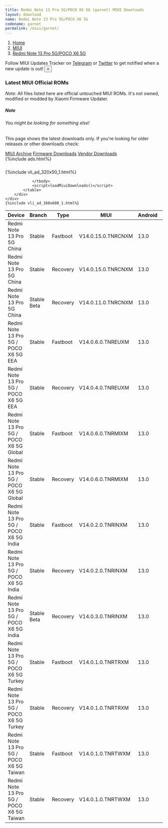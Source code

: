```yaml
---
title: Redmi Note 13 Pro 5G/POCO X6 5G (garnet) MIUI Downloads
layout: download
name: Redmi Note 13 Pro 5G/POCO X6 5G
codename: garnet
permalink: /miui/garnet/
---
```

<nav aria-label="breadcrumb">
    <ol class="breadcrumb">
        <li class="breadcrumb-item"><a href="/">Home</a></li>
        <li class="breadcrumb-item"><a href="/miui/">MIUI</a></li>
        <li class="breadcrumb-item active" aria-current="page"><a href="/miui/garnet/">Redmi Note 13 Pro 5G/POCO X6 5G</a></li>
    </ol>
</nav>
<div class="alert alert-primary alert-dismissible fade show" role="alert">
    Follow MIUI Updates Tracker on <a href="https://t.me/MIUIUpdatesTracker" class="alert-link">Telegram</a>
     or <a href="https://twitter.com/MiFwUpdater" class="alert-link">Twitter</a> to get notified when a new update is out!
    <button type="button" class="close" data-dismiss="alert" aria-label="Close">
        <span aria-hidden="true">&times;</span>
    </button>
</div>

### Latest MIUI Official ROMs
*Note*: All files listed here are official untouched MIUI ROMs. It's not owned, modified or modded by Xiaomi Firmware Updater.
<div class="card">
  <div class="card-body">
    <h5 class="card-title">Note</h5>
    <h6 class="card-subtitle mb-2 text-muted">You might be looking for something else!</h6>
    <p class="card-text">This page shows the latest downloads only.
     If you're looking for older releases or other downloads check:</p>
    <a href="/archive/miui/garnet/" class="card-link">MIUI Archive</a>
    <a href="/firmware/garnet/" class="card-link">Firmware Downloads</a>
    <a href="/vendor/garnet/" class="card-link">Vendor Downloads</a>
  </div>
</div>
{%include ads.html%}
<div class="row justify-content-center">
    <div class="col-10">
        <div class="table-responsive-md" style="margin-top: 25px;">
            {%include vli_ad_320x50_1.html%}
            <table id="miui" class="display dt-responsive nowrap compact table table-striped table-hover table-sm">
                <thead class="thead-dark">
                    <tr>
                        <th data-ref="device">Device</th>
                        <th data-ref="branch">Branch</th>
                        <th data-ref="type">Type</th>
                        <th data-ref="miui">MIUI</th>
                        <th data-ref="android">Android</th>
                        <th data-ref="size">Size</th>
                        <th data-ref="size">Date</th>
                        <th data-ref="link">Link</th>
                    </tr>
                </thead>
                <tbody>
                <tr><td>Redmi Note 13 Pro 5G China</td><td>Stable</td><td>Fastboot</td><td>V14.0.15.0.TNRCNXM</td><td>13.0</td><td>7.0 GB</td><td>2023-12-28</td><td><a href="/miui/garnet/stable/V14.0.15.0.TNRCNXM/">Download</a></td></tr>
<tr><td>Redmi Note 13 Pro 5G China</td><td>Stable</td><td>Recovery</td><td>V14.0.15.0.TNRCNXM</td><td>13.0</td><td>5.6 GB</td><td>2023-12-30</td><td><a href="/miui/garnet/stable/V14.0.15.0.TNRCNXM/">Download</a></td></tr>
<tr><td>Redmi Note 13 Pro 5G China</td><td>Stable Beta</td><td>Recovery</td><td>V14.0.11.0.TNRCNXM</td><td>13.0</td><td>5.6 GB</td><td>2023-10-12</td><td><a href="/miui/garnet/stable beta/V14.0.11.0.TNRCNXM/">Download</a></td></tr>
<tr><td>Redmi Note 13 Pro 5G / POCO X6 5G EEA</td><td>Stable</td><td>Fastboot</td><td>V14.0.6.0.TNREUXM</td><td>13.0</td><td>7.4 GB</td><td>2024-01-04</td><td><a href="/miui/garnet/stable/V14.0.6.0.TNREUXM/">Download</a></td></tr>
<tr><td>Redmi Note 13 Pro 5G / POCO X6 5G EEA</td><td>Stable</td><td>Recovery</td><td>V14.0.4.0.TNREUXM</td><td>13.0</td><td>5.0 GB</td><td>2024-01-11</td><td><a href="/miui/garnet/stable/V14.0.4.0.TNREUXM/">Download</a></td></tr>
<tr><td>Redmi Note 13 Pro 5G / POCO X6 5G Global</td><td>Stable</td><td>Fastboot</td><td>V14.0.6.0.TNRMIXM</td><td>13.0</td><td>7.7 GB</td><td>2023-12-28</td><td><a href="/miui/garnet/stable/V14.0.6.0.TNRMIXM/">Download</a></td></tr>
<tr><td>Redmi Note 13 Pro 5G / POCO X6 5G Global</td><td>Stable</td><td>Recovery</td><td>V14.0.6.0.TNRMIXM</td><td>13.0</td><td>5.0 GB</td><td>2024-01-15</td><td><a href="/miui/garnet/stable/V14.0.6.0.TNRMIXM/">Download</a></td></tr>
<tr><td>Redmi Note 13 Pro 5G / POCO X6 5G India</td><td>Stable</td><td>Fastboot</td><td>V14.0.2.0.TNRINXM</td><td>13.0</td><td>6.2 GB</td><td>2023-11-28</td><td><a href="/miui/garnet/stable/V14.0.2.0.TNRINXM/">Download</a></td></tr>
<tr><td>Redmi Note 13 Pro 5G / POCO X6 5G India</td><td>Stable</td><td>Recovery</td><td>V14.0.2.0.TNRINXM</td><td>13.0</td><td>4.7 GB</td><td>2024-01-09</td><td><a href="/miui/garnet/stable/V14.0.2.0.TNRINXM/">Download</a></td></tr>
<tr><td>Redmi Note 13 Pro 5G / POCO X6 5G India</td><td>Stable Beta</td><td>Recovery</td><td>V14.0.3.0.TNRINXM</td><td>13.0</td><td>4.8 GB</td><td>2024-01-16</td><td><a href="/miui/garnet/stable beta/V14.0.3.0.TNRINXM/">Download</a></td></tr>
<tr><td>Redmi Note 13 Pro 5G / POCO X6 5G Turkey</td><td>Stable</td><td>Fastboot</td><td>V14.0.1.0.TNRTRXM</td><td>13.0</td><td>6.8 GB</td><td>2023-11-23</td><td><a href="/miui/garnet/stable/V14.0.1.0.TNRTRXM/">Download</a></td></tr>
<tr><td>Redmi Note 13 Pro 5G / POCO X6 5G Turkey</td><td>Stable</td><td>Recovery</td><td>V14.0.1.0.TNRTRXM</td><td>13.0</td><td>4.8 GB</td><td>2024-01-11</td><td><a href="/miui/garnet/stable/V14.0.1.0.TNRTRXM/">Download</a></td></tr>
<tr><td>Redmi Note 13 Pro 5G / POCO X6 5G Taiwan</td><td>Stable</td><td>Fastboot</td><td>V14.0.1.0.TNRTWXM</td><td>13.0</td><td>6.5 GB</td><td>2023-11-23</td><td><a href="/miui/garnet/stable/V14.0.1.0.TNRTWXM/">Download</a></td></tr>
<tr><td>Redmi Note 13 Pro 5G / POCO X6 5G Taiwan</td><td>Stable</td><td>Recovery</td><td>V14.0.1.0.TNRTWXM</td><td>13.0</td><td>4.8 GB</td><td>2024-01-16</td><td><a href="/miui/garnet/stable/V14.0.1.0.TNRTWXM/">Download</a></td></tr>

                </tbody>
                <script>loadMiuiDownloads()</script>
            </table>
        </div>
    </div>
    {%include vli_ad_160x600_1.html%}
</div>
